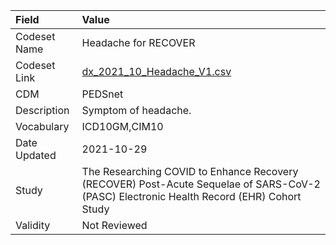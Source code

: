 |Field        |Value                                                                                                                                    |
|:------------|:----------------------------------------------------------------------------------------------------------------------------------------|
|Codeset Name |Headache for RECOVER                                                                                                                     |
|Codeset Link |[dx_2021_10_Headache_V1.csv](https://github.com/PEDSnet/Variable-Dictionary/blob/main/conditions/dx_2021_10_Headache_V1.csv.csv)         |
|CDM          |PEDSnet                                                                                                                                  |
|Description  |Symptom of headache.                                                                                                                     |
|Vocabulary   |ICD10GM,CIM10                                                                                                                            |
|Date Updated |2021-10-29                                                                                                                               |
|Study        |The Researching COVID to Enhance Recovery (RECOVER) Post-Acute Sequelae of SARS-CoV-2 (PASC) Electronic Health Record (EHR) Cohort Study |
|Validity     |Not Reviewed                                                                                                                             |
